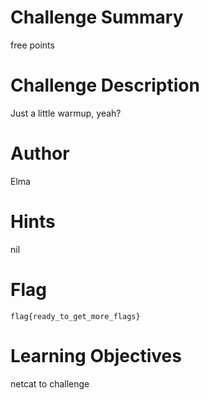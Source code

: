 # Challenge Summary

free points

# Challenge Description

Just a little warmup, yeah?

# Author

Elma

# Hints

nil

# Flag

`flag{ready_to_get_more_flags}`

# Learning Objectives

netcat to challenge
